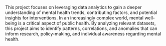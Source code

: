 This project focuses on leveraging data analytics to gain a deeper understanding of mental health trends, contributing factors, and potential insights for interventions. In an increasingly complex world, mental well-being is a critical aspect of public health. By analyzing relevant datasets, this project aims to identify patterns, correlations, and anomalies that can inform research, policy-making, and individual awareness regarding mental health.
